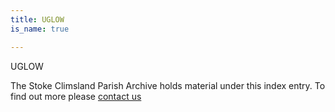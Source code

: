 ```yaml
---
title: UGLOW
is_name: true

---
```


UGLOW


The Stoke Climsland Parish Archive holds material under this index entry. To find out more please [contact us](/contact/)
